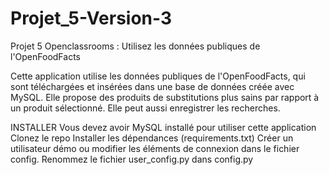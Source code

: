 # Projet_5-Version-3
Projet 5 Openclassrooms : Utilisez les données publiques de l'OpenFoodFacts

Cette application utilise les données publiques de l'OpenFoodFacts, qui sont téléchargées et insérées dans une base de données créée avec MySQL. Elle propose des produits de substitutions plus sains par rapport à un produit sélectionné. Elle peut aussi enregistrer les recherches.

INSTALLER
Vous devez avoir MySQL installé pour utiliser cette application
Clonez le repo
Installer les dépendances (requirements.txt)
Créer un utilisateur démo ou modifier les éléments de connexion dans le fichier config.
Renommez le fichier user_config.py dans config.py
